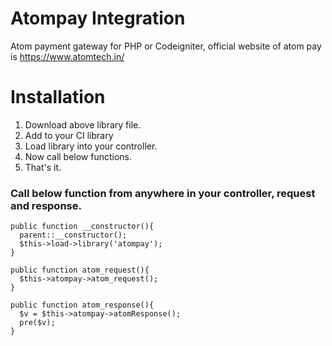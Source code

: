 # Atompay Integration
Atom payment gateway for PHP or Codeigniter, official website of atom pay is https://www.atomtech.in/

# Installation
1. Download above library file.
2. Add to your CI library 
3. Load library into your controller.
4. Now call below functions.
5. That's it.

### Call below function from anywhere in your controller, request and response.
    public function __constructor(){
      parent::__constructor();
      $this->load->library('atompay');
    }
    
    public function atom_request(){  
      $this->atompay->atom_request();
    }

    public function atom_response(){
      $v = $this->atompay->atomResponse();
      pre($v);
    }
